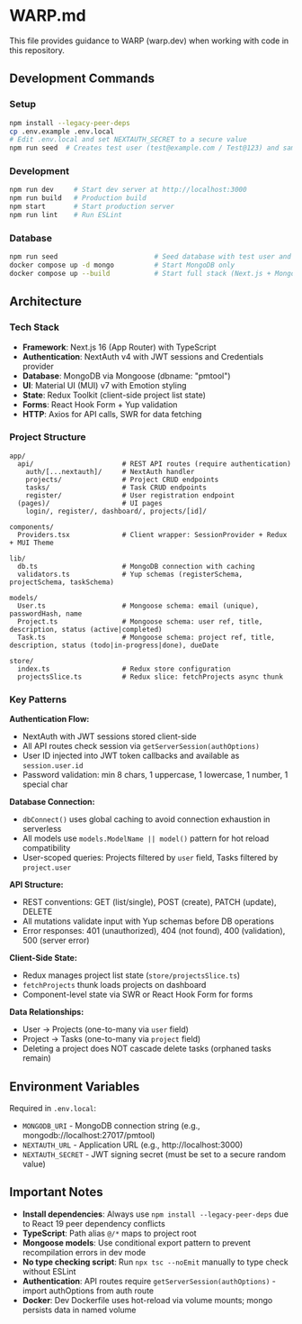 # WARP.md

This file provides guidance to WARP (warp.dev) when working with code in this repository.

## Development Commands

### Setup
```bash
npm install --legacy-peer-deps
cp .env.example .env.local
# Edit .env.local and set NEXTAUTH_SECRET to a secure value
npm run seed  # Creates test user (test@example.com / Test@123) and sample data
```

### Development
```bash
npm run dev     # Start dev server at http://localhost:3000
npm run build   # Production build
npm start       # Start production server
npm run lint    # Run ESLint
```

### Database
```bash
npm run seed                        # Seed database with test user and sample projects/tasks
docker compose up -d mongo          # Start MongoDB only
docker compose up --build           # Start full stack (Next.js + MongoDB)
```

## Architecture

### Tech Stack
- **Framework**: Next.js 16 (App Router) with TypeScript
- **Authentication**: NextAuth v4 with JWT sessions and Credentials provider
- **Database**: MongoDB via Mongoose (dbname: "pmtool")
- **UI**: Material UI (MUI) v7 with Emotion styling
- **State**: Redux Toolkit (client-side project list state)
- **Forms**: React Hook Form + Yup validation
- **HTTP**: Axios for API calls, SWR for data fetching

### Project Structure
```
app/
  api/                      # REST API routes (require authentication)
    auth/[...nextauth]/     # NextAuth handler
    projects/               # Project CRUD endpoints
    tasks/                  # Task CRUD endpoints
    register/               # User registration endpoint
  (pages)/                  # UI pages
    login/, register/, dashboard/, projects/[id]/

components/
  Providers.tsx             # Client wrapper: SessionProvider + Redux + MUI Theme

lib/
  db.ts                     # MongoDB connection with caching
  validators.ts             # Yup schemas (registerSchema, projectSchema, taskSchema)

models/
  User.ts                   # Mongoose schema: email (unique), passwordHash, name
  Project.ts                # Mongoose schema: user ref, title, description, status (active|completed)
  Task.ts                   # Mongoose schema: project ref, title, description, status (todo|in-progress|done), dueDate

store/
  index.ts                  # Redux store configuration
  projectsSlice.ts          # Redux slice: fetchProjects async thunk
```

### Key Patterns

**Authentication Flow:**
- NextAuth with JWT sessions stored client-side
- All API routes check session via `getServerSession(authOptions)`
- User ID injected into JWT token callbacks and available as `session.user.id`
- Password validation: min 8 chars, 1 uppercase, 1 lowercase, 1 number, 1 special char

**Database Connection:**
- `dbConnect()` uses global caching to avoid connection exhaustion in serverless
- All models use `models.ModelName || model()` pattern for hot reload compatibility
- User-scoped queries: Projects filtered by `user` field, Tasks filtered by `project.user`

**API Structure:**
- REST conventions: GET (list/single), POST (create), PATCH (update), DELETE
- All mutations validate input with Yup schemas before DB operations
- Error responses: 401 (unauthorized), 404 (not found), 400 (validation), 500 (server error)

**Client-Side State:**
- Redux manages project list state (`store/projectsSlice.ts`)
- `fetchProjects` thunk loads projects on dashboard
- Component-level state via SWR or React Hook Form for forms

**Data Relationships:**
- User → Projects (one-to-many via `user` field)
- Project → Tasks (one-to-many via `project` field)
- Deleting a project does NOT cascade delete tasks (orphaned tasks remain)

## Environment Variables

Required in `.env.local`:
- `MONGODB_URI` - MongoDB connection string (e.g., mongodb://localhost:27017/pmtool)
- `NEXTAUTH_URL` - Application URL (e.g., http://localhost:3000)
- `NEXTAUTH_SECRET` - JWT signing secret (must be set to a secure random value)

## Important Notes

- **Install dependencies**: Always use `npm install --legacy-peer-deps` due to React 19 peer dependency conflicts
- **TypeScript**: Path alias `@/*` maps to project root
- **Mongoose models**: Use conditional export pattern to prevent recompilation errors in dev mode
- **No type checking script**: Run `npx tsc --noEmit` manually to type check without ESLint
- **Authentication**: API routes require `getServerSession(authOptions)` - import authOptions from auth route
- **Docker**: Dev Dockerfile uses hot-reload via volume mounts; mongo persists data in named volume
